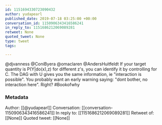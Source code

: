 ```yaml
---
id: 1151694330723090432
author: yudapearl
published_date: 2019-07-18 03:25:00 +00:00
conversation_id: 1150906343416586241
in_reply_to: 1151686212069089281
retweet: None
quoted_tweet: None
type: tweet
tags:

---
```


@djvanness @ConiByera @omaclaren @AndersHuitfeldt If your target quantity is P(Y|do(x),z) for different z's, you can identify it by controlling for C. The DAG with U gives you the same information, ie "interaction is possible". You probably want an early warning saying: "dont bother, no interaction here". Right? #Bookofwhy

### Metadata

Author: [[@yudapearl]]
Conversation: [[conversation-1150906343416586241]]
In reply to: [[1151686212069089281]]
Retweet of: [[None]]
Quoted tweet: [[None]]
